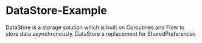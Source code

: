 # DataStore-Example
DataStore is a storage solution which is built on Coroutines and Flow to store data asynchronously. 
DataStore a replacement for SharedPreferences
